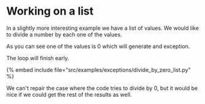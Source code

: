 # Working on a list

In a slightly more interesting example we have a list of values.
We would like to divide a number by each one of the values.

As you can see one of the values is 0 which will generate and exception.

The loop will finish early.


{% embed include file="src/examples/exceptions/divide_by_zero_list.py" %}


We can't repair the case where the code tries to divide by 0, but it would be nice
if we could get the rest of the results as well.


